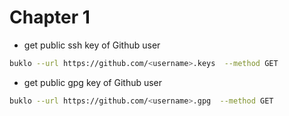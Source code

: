 # Chapter 1

- get public ssh key of Github user

```bash
buklo --url https://github.com/<username>.keys  --method GET
```

- get public gpg key of Github user

```bash
buklo --url https://github.com/<username>.gpg  --method GET
```
